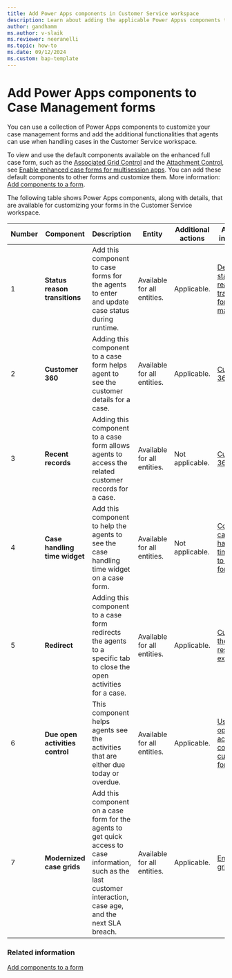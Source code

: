 ```yaml
---
title: Add Power Apps components in Customer Service workspace 
description: Learn about adding the applicable Power Appss components to Case Management forms.
author: gandhamm 
ms.author: v-slaik
ms.reviewer: neeranelli 
ms.topic: how-to 
ms.date: 09/12/2024
ms.custom: bap-template 
---
```


# Add Power Apps components to Case Management forms

You can use a collection of Power Apps components to customize your case management forms and add the additional functionalities that agents can use when handling cases in the Customer Service workspace.

To view and use the default components available on the enhanced full case form, such as the [Associated Grid Control](add-associated-grid-control.md) and the [Attachment Control](add-attachment-control.md), see [Enable enhanced case forms for multisession apps](case-enh-config.md). You can add these default components to other forms and customize them. More information: [Add components to a form](/power-apps/maker/model-driven-apps/add-move-configure-or-delete-components-on-form).

The following table shows Power Apps components, along with details, that are available for customizing your forms in the Customer Service workspace.

| Number|Component | Description | Entity | Additional actions | Additional information|
| ------|----------| ----------- | ------ | ------------------  | ------------ |
| 1|**Status reason transitions** | Add this component to case forms for the agents to enter and update case status during runtime. | Available for all entities.| Applicable. | [Define status reason transitions for case management](define-status-reason-transitions-case-management.md)|
| 2|**Customer 360** | Adding this component to a case form helps agent to see the customer details for a case. | Available for all entities. | Applicable. | [Customer 360](add-display-components-to-case-form.md)| 
| 3|**Recent records** |  Adding this component to a case form allows agents to access the related customer records for a case. | Available for all entities. | Not applicable. | [Customer 360](add-display-components-to-case-form.md) |
| 4|**Case handling time widget** | Add this component to help the agents to see the case handling time widget on a case form. | Available for all entities.| Not applicable. | [Configure case handling time widget to case forms](add-case-handling-time.md)|  
| 5|**Redirect** | Adding this component to a case form redirects the agents to a specific tab to close the open activities for a case. | Available for all entities.| Applicable. | [Customize the case resolution experience](add-enhanced-case-management.md)|    
| 6|**Due open activities control** | This component helps agents see the activities that are either due today or overdue. | Available for all entities.| Applicable. | [Use the Due open activities control to customize forms](add-due-open-activities.md)|
| 7|**Modernized case grids** | Add this component on a case form for the agents to get quick access to case information, such as the last customer interaction, case age, and the next SLA breach. | Available for all entities.| Applicable. | [Enable case grids](enable-case-grids.md)| |


### Related information

[Add components to a form](/power-apps/maker/model-driven-apps/add-move-configure-or-delete-components-on-form)